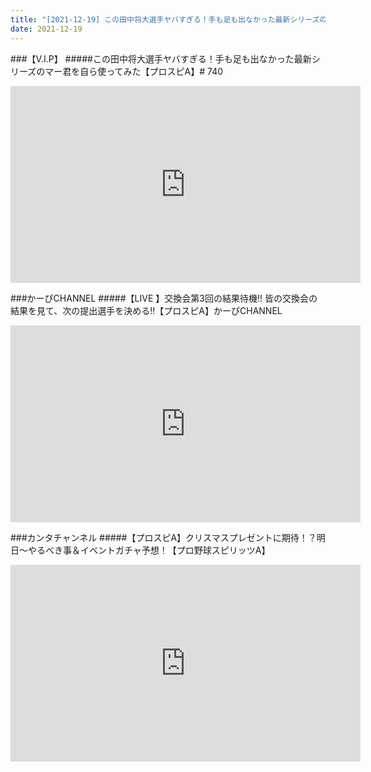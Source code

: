 ```yaml
---
title: "[2021-12-19] この田中将大選手ヤバすぎる！手も足も出なかった最新シリーズのマー君を自ら使ってみた【プロスピA】# 740 他"
date: 2021-12-19
---
```

###【V.I.P】
#####この田中将大選手ヤバすぎる！手も足も出なかった最新シリーズのマー君を自ら使ってみた【プロスピA】# 740
<iframe width="560" height="315" src="https://www.youtube.com/embed/EwdPM3CLKOY" frameborder="0" allow="accelerometer; autoplay; clipboard-write; encrypted-media; gyroscope; picture-in-picture" allowfullscreen></iframe>

###かーぴCHANNEL
#####【LIVE 】交換会第3回の結果待機!! 皆の交換会の結果を見て、次の提出選手を決める!!【プロスピA】かーぴCHANNEL
<iframe width="560" height="315" src="https://www.youtube.com/embed/B0jlIK66ePo" frameborder="0" allow="accelerometer; autoplay; clipboard-write; encrypted-media; gyroscope; picture-in-picture" allowfullscreen></iframe>

###カンタチャンネル
#####【プロスピA】クリスマスプレゼントに期待！？明日～やるべき事＆イベントガチャ予想！【プロ野球スピリッツA】
<iframe width="560" height="315" src="https://www.youtube.com/embed/Xp6VXE1svH0" frameborder="0" allow="accelerometer; autoplay; clipboard-write; encrypted-media; gyroscope; picture-in-picture" allowfullscreen></iframe>

